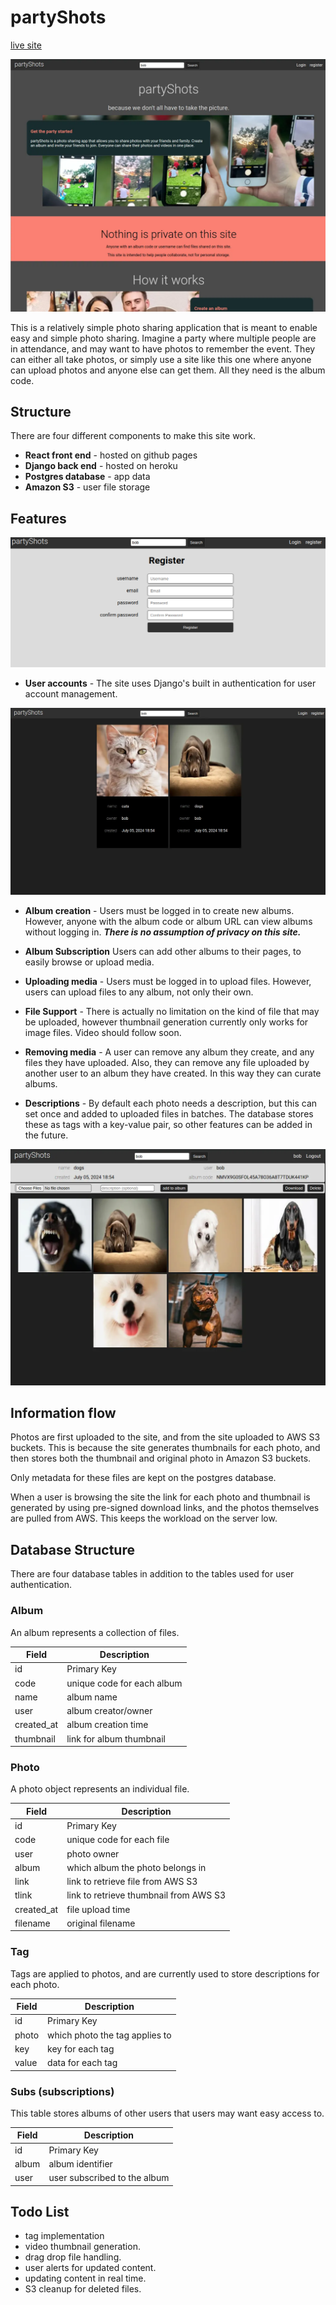 # partyShots

[live site](https://pxp888.github.io/partyshots-react/)


![landing page](./screens/screen1.webp)

This is a relatively simple photo sharing application that is meant to enable easy and simple photo sharing. Imagine a party where multiple people are in attendance, and may want to have photos to remember the event. They can either all take photos, or simply use a site like this one where anyone can upload photos and anyone else can get them. All they need is the album code.

## Structure

There are four different components to make this site work. 

* __React front end__ - hosted on github pages
* __Django back end__ - hosted on heroku
* __Postgres database__ - app data 
* __Amazon S3__ - user file storage



## Features

![registration](./screens/screen5.webp)

- **User accounts** - The site uses Django's built in authentication for user account management.
  
![albums](./screens/screen2.webp) 

- **Album creation** - Users must be logged in to create new albums. However, anyone with the album code or album URL can view albums without logging in. **_There is no assumption of privacy on this site._**
  
- **Album Subscription** Users can add other albums to their pages, to easily browse or upload media.
- **Uploading media** - Users must be logged in to upload files. However, users can upload files to any album, not only their own.
  
- **File Support** - There is actually no limitation on the kind of file that may be uploaded, however thumbnail generation currently only works for image files. Video should follow soon.
- **Removing media** - A user can remove any album they create, and any files they have uploaded. Also, they can remove any file uploaded by another user to an album they have created. In this way they can curate albums.
- **Descriptions** - By default each photo needs a description, but this can set once and added to uploaded files in batches. The database stores these as tags with a key-value pair, so other features can be added in the future.


![album](./screens/screen3.webp)


## Information flow

Photos are first uploaded to the site, and from the site uploaded to AWS S3 buckets. This is because the site generates thumbnails for each photo, and then stores both the thumbnail and original photo in Amazon S3 buckets.

Only metadata for these files are kept on the postgres database.

When a user is browsing the site the link for each photo and thumbnail is generated by using pre-signed download links, and the photos themselves are pulled from AWS. This keeps the workload on the server low.

## Database Structure

There are four database tables in addition to the tables used for user authentication.

### Album

An album represents a collection of files.

| Field      | Description                |
| ---------- | -------------------------- |
| id         | Primary Key                |
| code       | unique code for each album |
| name       | album name                 |
| user       | album creator/owner        |
| created_at | album creation time        |
| thumbnail  | link for album thumbnail   |

### Photo

A photo object represents an individual file.

| Field      | Description                            |
| ---------- | -------------------------------------- |
| id         | Primary Key                            |
| code       | unique code for each file              |
| user       | photo owner                            |
| album      | which album the photo belongs in       |
| link       | link to retrieve file from AWS S3      |
| tlink      | link to retrieve thumbnail from AWS S3 |
| created_at | file upload time                       |
| filename   | original filename                      |

### Tag

Tags are applied to photos, and are currently used to store descriptions for each photo.

| Field | Description                    |
| ----- | ------------------------------ |
| id    | Primary Key                    |
| photo | which photo the tag applies to |
| key   | key for each tag               |
| value | data for each tag              |

### Subs (subscriptions)

This table stores albums of other users that users may want easy access to.

| Field | Description                  |
| ----- | ---------------------------- |
| id    | Primary Key                  |
| album | album identifier             |
| user  | user subscribed to the album |

## Todo List

- tag implementation
- video thumbnail generation.
- drag drop file handling.
- user alerts for updated content.
- updating content in real time.
- S3 cleanup for deleted files.
